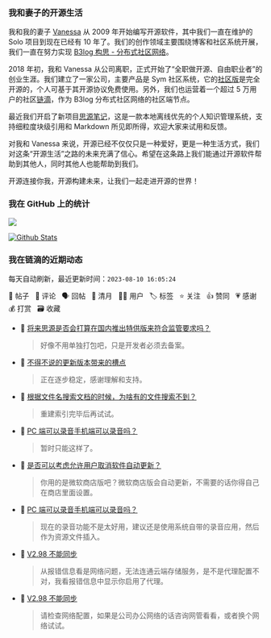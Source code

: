 ### 我和妻子的开源生活

我和我的妻子 [Vanessa](https://github.com/Vanessa219) 从 2009 年开始编写开源软件，其中我们一直在维护的 Solo 项目到现在已经有 10 年了。我们的创作领域主要围绕博客和社区系统开展，我们一直在努力实现 [B3log 构思 - 分布式社区网络](https://ld246.com/article/1546941897596)。

2018 年初，我和 Vanessa 从公司离职，正式开始了“全职做开源、自由职业者”的创业生涯。我们建立了一家公司，主要产品是 Sym 社区系统，它的[社区版](https://github.com/88250/symphony)是完全开源的，个人可基于其开源协议免费使用。另外，我们也运营着一个超过 5 万用户的社区[链滴](https://ld246.com)，作为 B3log 分布式社区网络的社区端节点。

最近我们开启了新项目[思源笔记](https://github.com/siyuan-note/siyuan)，这是一款本地离线优先的个人知识管理系统，支持细粒度块级引用和 Markdown 所见即所得，欢迎大家来试用和反馈。

对我和 Vanessa 来说，开源已经不仅仅只是一种爱好，更是一种生活方式，我们对这条“开源生活”之路的未来充满了信心。希望在这条路上我们能通过开源软件帮助到其他人，同时其他人也能帮助到我们。

开源连接你我，开源构建未来，让我们一起走进开源的世界！

### 我在 GitHub 上的统计

<a title="Hits" target="_blank" href="https://github.com/88250/88250"><img src="https://hits.b3log.org/88250/88250.svg"></a>

[![Github Stats](https://github-readme-stats.vercel.app/api?username=88250&theme=tokyonight&show_icons=true)](https://github.com/88250)

<!--events start -->

### 我在链滴的近期动态

每天自动刷新，最近更新时间：`2023-08-10 16:05:24`

📝 帖子 &nbsp; 💬 评论 &nbsp; 🗣 回帖 &nbsp; 🌙 清月 &nbsp; 👨‍💻 用户 &nbsp; 🏷️ 标签 &nbsp; ⭐️ 关注 &nbsp; 👍 赞同 &nbsp; 💗 感谢 &nbsp; 💰 打赏 &nbsp; 🗃 收藏

* 💬 [将来思源是否会打算在国内推出特供版来符合监管要求吗？](https://ld246.com/article/1691652822712/comment/1691654253363#comments)

  > 好像不用单独打包吧，只是开发者必须去备案。
* 💬 [不得不说的更新版本带来的槽点](https://ld246.com/article/1691652900546/comment/1691654196834#comments)

  > 正在逐步稳定，感谢理解和支持。
* 💬 [根据文件名搜索文档的时候，为啥有的文件搜索不到？](https://ld246.com/article/1691653439033/comment/1691654154345#comments)

  > 重建索引完毕后再试试。
* 💬 [PC 端可以录音手机端可以录音吗？](https://ld246.com/article/1691636514226/comment/1691640621305#comments)

  > 暂时只能这样了。
* 💬 [是否可以考虑允许用户取消软件自动更新？](https://ld246.com/article/1691632060780/comment/1691638305705#comments)

  > 你用的是微软商店版吧？微软商店版会自动更新，不需要的话你得自己在商店里面设置。
* 💬 [PC 端可以录音手机端可以录音吗？](https://ld246.com/article/1691636514226/comment/1691637354304#comments)

  > 现在的录音功能不是太好用，建议还是使用系统自带的录音应用，然后作为资源文件插入。
* 💬 [V2.98 不能同步](https://ld246.com/article/1691635425162/comment/1691636603285#comments)

  > 从报错信息看是网络问题，无法连通云端存储服务，是不是代理配置不对，我看报错信息中显示你启用了代理。
* 💬 [V2.98 不能同步](https://ld246.com/article/1691635425162/comment/1691635911393#comments)

  > 请检查网络配置，如果是公司办公网络的话咨询网管看看，或者换个网络试试。


<!--events end -->
